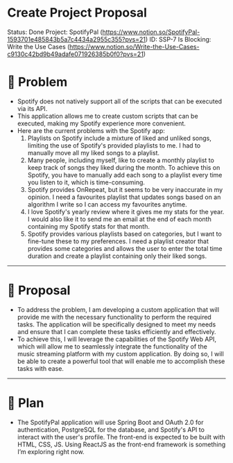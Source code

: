 # Create Project Proposal

Status: Done
Project: SpotifyPal (https://www.notion.so/SpotifyPal-1593701e485843b5a7c4434a2955c355?pvs=21)
ID: SSP-7
Is Blocking: Write the Use Cases (https://www.notion.so/Write-the-Use-Cases-c9130c42bd9b49adafe071926385b0f0?pvs=21)

# 👀 Problem

- Spotify does not natively support all of the scripts that can be executed via its API.
- This application allows me to create custom scripts that can be executed, making my Spotify experience more convenient.
- Here are the current problems with the Spotify app:
    1. Playlists on Spotify include a mixture of liked and unliked songs, limiting the use of Spotify's provided playlists to me. I had to manually move all my liked songs to a playlist.
    2. Many people, including myself, like to create a monthly playlist to keep track of songs they liked during the month. To achieve this on Spotify, you have to manually add each song to a playlist every time you listen to it, which is time-consuming.
    3. Spotify provides OnRepeat, but it seems to be very inaccurate in my opinion. I need a favourites playlist that updates songs based on an algorithm I write so I can access my favourites anytime.
    4. I love Spotify's yearly review where it gives me my stats for the year. I would also like it to send me an email at the end of each month containing my Spotify stats for that month.
    5. Spotify provides various playlists based on categories, but I want to fine-tune these to my preferences. I need a playlist creator that provides some categories and allows the user to enter the total time duration and create a playlist containing only their liked songs.

---

# 💭 Proposal

- To address the problem, I am developing a custom application that will provide me with the necessary functionality to perform the required tasks. The application will be specifically designed to meet my needs and ensure that I can complete these tasks efficiently and effectively.
- To achieve this, I will leverage the capabilities of the Spotify Web API, which will allow me to seamlessly integrate the functionality of the music streaming platform with my custom application. By doing so, I will be able to create a powerful tool that will enable me to accomplish these tasks with ease.

---

# 🛫 Plan

- The SpotifyPal application will use Spring Boot and OAuth 2.0 for authentication, PostgreSQL for the database, and Spotify's API to interact with the user's profile. The front-end is expected to be built with HTML, CSS, JS. Using ReactJS as the front-end framework is something I’m exploring right now.
